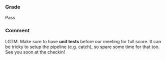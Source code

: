 ### Grade

Pass

### Comment

LGTM. Make sure to have **unit tests** before our meeting for full score. It can be tricky to setup the pipeline (e.g. catch), so spare some time for that too. See you soon at the checkin!